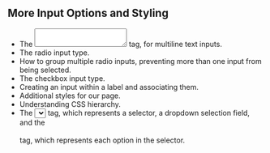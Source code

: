 ## More Input Options and Styling

- The <textarea></textarea> tag, for multiline text inputs.
- The radio input type.
- How to group multiple radio inputs, preventing more than one input from being selected.
- The checkbox input type.
- Creating an input within a label and associating them.
- Additional styles for our page.
- Understanding CSS hierarchy.
- The <select></select> tag, which represents a selector, a dropdown selection field, and the <option></option> tag, which represents each option in the selector.
